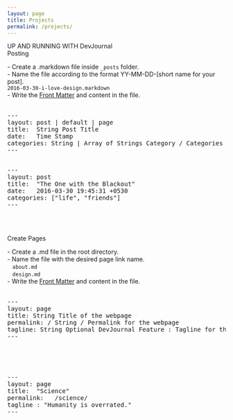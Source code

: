 ```yaml
---
layout: page
title: Projects
permalink: /projects/
---
```

<div class="man-title">
  	UP AND RUNNING WITH DevJournal
</div>
<div class="manual manual-title">
	Posting
</div>
<p>  
<div class="manual-content">
	- Create a .markdown file inside 
	<code class="highlighter-rouge">_posts</code> 
	folder.
	<br/>
	- Name the file according to the format YY-MM-DD-[short name for your post].<br/>
	<code>2016-03-30-i-love-design.markdown</code>
	<br/>
	- Write the <a href="jekyll">Front Matter</a> and content in the file.<br><br>
	<div class="example">
		<div class="highlight">
			<pre>
---
layout: post | default | page
title:  String<span class="hint"> Post Title</span>
date:   Time Stamp
categories: String | Array of Strings<span class="hint"> Category / Categories </span>
---
			</pre>
		</div>
	</div>
    <div class="example">
        <div class="highlight">
			<pre>
---
layout: post
title:  "The One with the Blackout"
date:   2016-03-30 19:45:31 +0530
categories: ["life", "friends"]
---
			</pre>
		</div>
	</div>
</div>
<p><br/></p>
	<div class="manual manual-title">
		Create Pages
	</div>
<p> 
<div class="manual-content">
- Create a .md file in the root directory.<br />
- Name the file with the desired page link name.<br />
&nbsp;&nbsp;&nbsp;<code>about.md</code><br />
&nbsp;&nbsp;&nbsp;<code>design.md</code><br />
- Write the <a href="jekyll">Front Matter</a> and content in the file.<br><br>
	<div class="highlight">
		<pre>
---
layout: page
title: String <span class="hint">Title of the webpage</span>
permalink: / String / <span class="hint">Permalink for the webpage</span>
tagline: String <span class="hint">Optional DevJournal Feature : Tagline for the page</span>
---
		</pre><br />
	</div><br>
	<div class="highlight">
		<pre>
---
layout: page
title:  "Science"
permalink:   /science/
tagline : "Humanity is overrated."
---
		</pre>
	</div>
</div>
